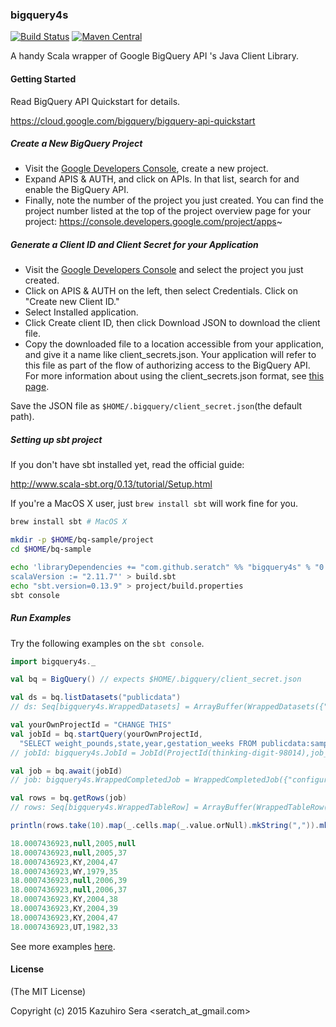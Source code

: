### bigquery4s

[![Build Status](https://travis-ci.org/seratch/bigquery4s.svg)](https://travis-ci.org/seratch/bigquery4s)
[![Maven Central](https://maven-badges.herokuapp.com/maven-central/com.github.seratch/bigquery4s_2.11/badge.svg)](https://maven-badges.herokuapp.com/maven-central/com.github.seratch/bigquery4s_2.11)

A handy Scala wrapper of Google BigQuery API 's Java Client Library.

#### Getting Started

Read BigQuery API Quickstart for details.

https://cloud.google.com/bigquery/bigquery-api-quickstart

##### Create a New BigQuery Project

- Visit the [Google Developers Console](https://console.developers.google.com/project), create a new project.
- Expand APIS & AUTH, and click on APIs. In that list, search for and enable the BigQuery API.
- Finally, note the number of the project you just created. You can find the project number listed at the top of the project overview page for your project: https://console.developers.google.com/project/apps~

##### Generate a Client ID and Client Secret for your Application

- Visit the [Google Developers Console](https://console.developers.google.com/project) and select the project you just created.
- Click on APIS & AUTH on the left, then select Credentials. Click on "Create new Client ID."
- Select Installed application.
- Click Create client ID, then click Download JSON to download the client file.
- Copy the downloaded file to a location accessible from your application, and give it a name like client_secrets.json. Your application will refer to this file as part of the flow of authorizing access to the BigQuery API. For more information about using the client_secrets.json format, see [this page](https://developers.google.com/api-client-library/python/guide/aaa_client_secrets).

Save the JSON file as `$HOME/.bigquery/client_secret.json`(the default path).

##### Setting up sbt project

If you don't have sbt installed yet, read the official guide:

http://www.scala-sbt.org/0.13/tutorial/Setup.html

If you're a MacOS X user, just `brew install sbt` will work fine for you.

```sh
brew install sbt # MacOS X

mkdir -p $HOME/bq-sample/project
cd $HOME/bq-sample

echo 'libraryDependencies += "com.github.seratch" %% "bigquery4s" % "0.3"
scalaVersion := "2.11.7"' > build.sbt
echo "sbt.version=0.13.9" > project/build.properties
sbt console
```

##### Run Examples

Try the following examples on the `sbt console`.

```scala
import bigquery4s._

val bq = BigQuery() // expects $HOME/.bigquery/client_secret.json

val ds = bq.listDatasets("publicdata")
// ds: Seq[bigquery4s.WrappedDatasets] = ArrayBuffer(WrappedDatasets({"datasetReference":{"datasetId":"samples","projectId":"publicdata"},"id":"publicdata:samples","kind":"bigquery#dataset"}))

val yourOwnProjectId = "CHANGE THIS"
val jobId = bq.startQuery(yourOwnProjectId,
  "SELECT weight_pounds,state,year,gestation_weeks FROM publicdata:samples.natality ORDER BY weight_pounds DESC LIMIT 100")
// jobId: bigquery4s.JobId = JobId(ProjectId(thinking-digit-98014),job_yzM_VroG0wbj1CIeLh4U4u6V1BI)

val job = bq.await(jobId)
// job: bigquery4s.WrappedCompletedJob = WrappedCompletedJob({"configuration":{"query":{"createDisposition":"CREATE_IF_NEEDED","destinationTable":{"datasetId":"_ce67ab3da040a9d26fa59261366d42efce66d7a2","projectId":"thinking-digit-98014","tableId":"anoncda8bb0f9e2201ba87406ed02b1681750920f9af"},"query":"SELECT weight_pounds,state,year,gestation_weeks FROM publicdata:samples.natality ORDER BY weight_pounds DESC LIMIT 100","writeDisposition":"WRITE_TRUNCATE"}},"etag":"\"Gn3Hpo5WaKnpFuT457VBDNMgZBw/8QF2L_W0fUFwBdI0pxm5gUIc6dw\"","id":"thinking-digit-98014:job_DgtpBcg85jewo3soMIwXDH0v-r8","jobReference":{"jobId":"job_DgtpBcg85jewo3soMIwXDH0v-r8","projectId":"thinking-digit-98014"},"kind":"bigquery#job","selfLink":"https://www.googleapis.com/bigquery/v2/projects/thinking-digit-98014/jobs/job_Dg...

val rows = bq.getRows(job)
// rows: Seq[bigquery4s.WrappedTableRow] = ArrayBuffer(WrappedTableRow({"f":[{"v":"18.0007436923"},{"v":null},{"v":"2005"},{"v":null}]}), WrappedTableRow({"f":[{"v":"18.0007436923"},{"v":null},{"v":"2005"},{"v":"37"}]}), WrappedTableRow({"f":[{"v":"18.0007436923"},{"v":"KY"},{"v":"2004"},{"v":"47"}]}), WrappedTableRow({"f":[{"v":"18.0007436923"},{"v":"WY"},{"v":"1979"},{"v":"35"}]}), WrappedTableRow({"f":[{"v":"18.0007436923"},{"v":null},{"v":"2006"},{"v":"39"}]}), WrappedTableRow({"f":[{"v":"18.0007436923"},{"v":null},{"v":"2006"},{"v":"37"}]}), WrappedTableRow({"f":[{"v":"18.0007436923"},{"v":"KY"},{"v":"2004"},{"v":"38"}]}), WrappedTableRow({"f":[{"v":"18.0007436923"},{"v":"KY"},{"v":"2004"},{"v":"39"}]}), WrappedTableRow({"f":[{"v":"18.0007436923"},{"v":"KY"},{"v":"2004"},{"v":"47"}]})...

println(rows.take(10).map(_.cells.map(_.value.orNull).mkString(",")).mkString("\n"))

18.0007436923,null,2005,null
18.0007436923,null,2005,37
18.0007436923,KY,2004,47
18.0007436923,WY,1979,35
18.0007436923,null,2006,39
18.0007436923,null,2006,37
18.0007436923,KY,2004,38
18.0007436923,KY,2004,39
18.0007436923,KY,2004,47
18.0007436923,UT,1982,33
```

See more examples [here](https://github.com/seratch/bigquery4s/tree/master/src/test/scala/bigquery4s/UsageExamplesSpec.scala).

#### License

(The MIT License)

Copyright (c) 2015 Kazuhiro Sera <seratch_at_gmail.com>

